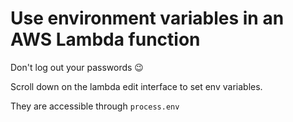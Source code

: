 # Use environment variables in an AWS Lambda function

Don't log out your passwords 😉

Scroll down on the lambda edit interface to set env variables.

They are accessible through `process.env`
